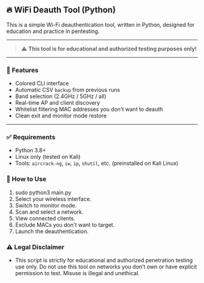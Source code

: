 ## 🔥 WiFi Deauth Tool (Python)

This is a simple Wi-Fi deauthentication tool, written in Python, designed for education and practice in pentesting.

---

 > ⚠️ **This tool is for educational and authorized testing purposes only!**

---

### 🧰 Features

- Colored CLI interface
- Automatic CSV `backup` from previous runs
- Band selection (2.4GHz / 5GHz / all)
- Real-time AP and client discovery
- Whitelist filtering MAC addresses you don't want to deauth
- Clean exit and monitor mode restore

---

### ✅ Requirements

- Python 3.8+
- Linux only (tested on Kali)
- Tools: `aircrack-ng`, `iw`, `ip`, `shutil`, etc. (preinstalled on Kali Linux)

### 🚀 How to Use

1. sudo python3 main.py
2. Select your wireless interface.
3. Switch to monitor mode.
4. Scan and select a network.
5. View connected clients.
6. Exclude MACs you don't want to target.
7. Launch the deauthentication.

### ⚠️ Legal Disclaimer

- This script is strictly for educational and authorized penetration testing use only. Do not use this tool on networks you don’t own or have explicit permission to test. Misuse is illegal and unethical.

